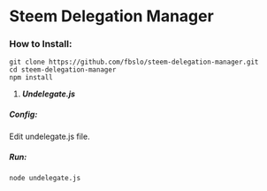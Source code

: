 # Steem Delegation Manager

### How to Install:
```
git clone https://github.com/fbslo/steem-delegation-manager.git
cd steem-delegation-manager
npm install
```

1) ***Undelegate.js***
##### Config:
Edit undelegate.js file.


##### Run:

```
node undelegate.js
```
